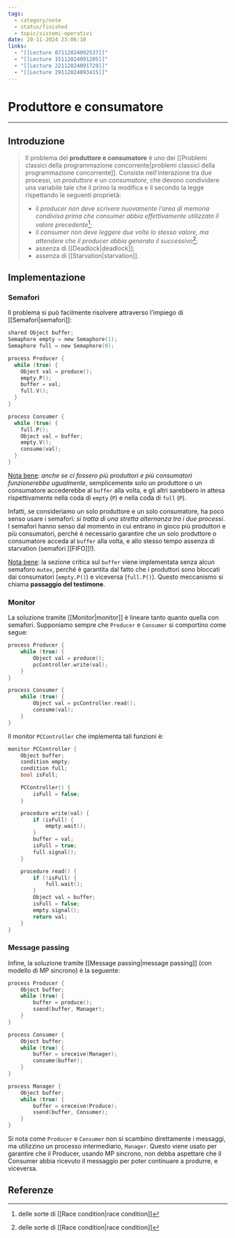 ```yaml
---
tags:
  - category/note
  - status/finished
  - topic/sistemi-operativi
date: 20-11-2024 23:06:10
links:
  - "[[Lecture 07112024092537]]"
  - "[[Lecture 15112024091205]]"
  - "[[Lecture 22112024091729]]"
  - "[[Lecture 29112024093415]]"
---
```

# Produttore e consumatore
---
## Introduzione
> Il problema del **produttore e consumatore** è uno dei [[Problemi classici della programmazione concorrente|problemi classici della programmazione concorrente]]. Consiste nell'interazione tra due processi, un _produttore_ e un _consumatore_, che devono condividere una variabile tale che il primo la modifica e il secondo la legge rispettando le seguenti proprietà:
> - il _producer non deve scrivere nuovamente l'area di memoria condivisa prima che consumer abbia effettivamente utilizzato il valore precedente_[^1];
> - il _consumer non deve leggere due volte lo stesso valore, ma attendere che il producer abbia generato il successivo_[^1];
> - assenza di [[Deadlock|deadlock]];
> - assenza di [[Starvation|starvation]].

## Implementazione
### Semafori
Il problema si può facilmente risolvere attraverso l'impiego di [[Semafori|semafori]]:
```C
shared Object buffer;
Semaphore empty = new Semaphore(1);
Semaphore full = new Semaphore(0);

process Producer {
  while (true) {
	Object val = produce();
    empty.P();
    buffer = val;
    full.V();
  }
}

process Consumer {
  while (true) {
    full.P();
    Object val = buffer;
    empty.V();
    consume(val);
  }
}
```

<u>Nota bene</u>: _anche se ci fossero più produttori e più consumatori funzionerebbe ugualmente_, semplicemente solo un produttore o un consumatore accederebbe al `buffer` alla volta, e gli altri sarebbero in attesa rispettivamente nella coda di `empty` (`P`) e nella coda di `full` (`P`).

Infatti, se consideriamo un solo produttore e un solo consumatore, ha poco senso usare i semafori: _si tratta di una stretta alternanza tra i due processi_. I semafori hanno senso dal momento in cui entrano in gioco più produttori e più consumatori, perché è necessario garantire che un solo produttore o consumatore acceda al `buffer` alla volta, e allo stesso tempo assenza di starvation (semafori [[FIFO]]!).

<u>Nota bene</u>: la sezione critica sul `buffer` viene implementata senza alcun semaforo `mutex`, perché è garantita dal fatto che i produttori sono bloccati dai consumatori (`empty.P()`) e viceversa (`full.P()`). Questo meccanismo si chiama **passaggio del testimone**.

### Monitor
La soluzione tramite [[Monitor|monitor]] è lineare tanto quanto quella con semafori. Supponiamo sempre che `Producer` e `Consumer` si comportino come segue:
```C
process Producer {
	while (true) {
		Object val = produce();
		pcController.write(val);
	}
}

process Consumer {
	while (true) {
		Object val = pcController.read();
		consume(val);
	}
}
```

Il monitor `PCController` che implementa tali funzioni è:
```C
monitor PCController {
	Object buffer;
	condition empty;
	condition full;
	bool isFull;

	PCController() {
		isFull = false;
	}

	procedure write(val) {
		if (isFull) {
			empty.wait();
		}
		buffer = val;
		isFull = true;
		full.signal();
	}

	procedure read() {
		if (!isFull) {
			full.wait();
		}
		Object val = buffer;
		isFull = false;
		empty.signal();
		return val;
	}
}
```

### Message passing
Infine, la soluzione tramite [[Message passing|message passing]] (con modello di MP sincrono) è la seguente:
```C
process Producer {
	Object buffer;
	while (true) {
		buffer = produce();
		ssend(buffer, Manager);
	}
}

process Consumer {
	Object buffer;
	while (true) {
		buffer = sreceive(Manager);
		consume(buffer);
	}
}

process Manager {
	Object buffer;
	while (true) {
		buffer = sreceive(Produce);
		ssend(buffer, Consumer);
	}
}
```

Si nota come `Producer` e `Consumer` non si scambino direttamente i messaggi, ma utilizzino un processo intermediario, `Manager`. Questo viene usato per garantire che il Producer, usando MP sincrono, non debba aspettare che il Consumer abbia ricevuto il messaggio per poter continuare a produrre, e viceversa.

## Referenze
[^1]: delle sorte di [[Race condition|race condition]]